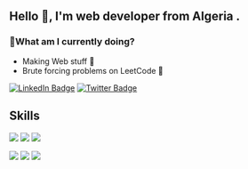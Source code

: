 ## Hello 👋, I'm web developer from Algeria .
<!-- ## Want to connect? 
[![Twitter URL](https://img.shields.io/static/v1?color=blue&label=Twitter%20&logo=twitter&logoColor=white&style=for-the-badge&message=Follow)](https://twitter.com/sahraoui_sidou)
[![LinkedIn URL](https://img.shields.io/static/v1?color=blue&label=linkedin&log=linkedin&logoColor=white&style=for-the-badge&message=Connect)](https://www.linkedin.com/in/sid-ahmed-sahraoui) -->

### 🔭What am I currently doing?
- Making Web stuff 🍎
- Brute forcing problems on LeetCode 🐳

[![LinkedIn Badge](https://img.shields.io/badge/LinkedIn-Profile-informational?style=flat&logo=linkedin&logoColor=white&color=0D76A8)](https://www.linkedin.com/in/sid-ahmed-sahraoui/)
[![Twitter Badge](https://img.shields.io/badge/Twitter-Profile-informational?style=flat&logo=twitter&logoColor=white&color=1CA2F1)](https://twitter.com/sahraoui_sidou)


## Skills

![](https://img.shields.io/badge/-JavaScript-informational?style=flat&logo=JavaScript&logoColor=white&color=black)
![](https://img.shields.io/badge/-TypeScript-informational?style=flat&logo=TypeScript&logoColor=white&color=black)
![](https://img.shields.io/badge/-Bash-informational?style=flat&logo=gnu-bash&logoColor=white&color=black)

![](https://img.shields.io/badge/-React-informational?style=flat&logo=React&logoColor=black&color=white)
![](https://img.shields.io/badge/-Node-informational?style=flat&logo=Node.js&logoColor=black&color=white)
![](https://img.shields.io/badge/-SpringBoot-informational?style=flat&logo=SpringBoot&logoColor=black&color=white)

